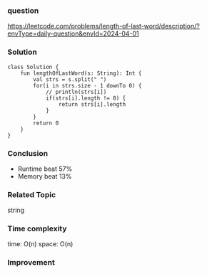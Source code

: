 ### question
https://leetcode.com/problems/length-of-last-word/description/?envType=daily-question&envId=2024-04-01

### Solution
```
class Solution {
    fun lengthOfLastWord(s: String): Int {
        val strs = s.split(" ")
        for(i in strs.size - 1 downTo 0) {
            // println(strs[i])
            if(strs[i].length != 0) {
                return strs[i].length
            }
        }
        return 0
    }
}
```
### Conclusion
- Runtime beat 57% 
- Memory beat 13%

### Related Topic
string

### Time complexity
time: O(n)
space: O(n)

### Improvement